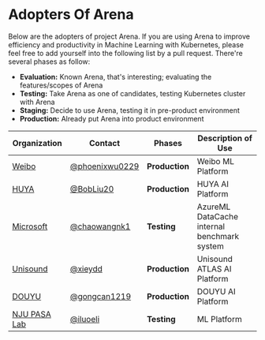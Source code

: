 # Adopters Of Arena

Below are the adopters of project Arena. If you are using Arena to improve efficiency and productivity in Machine Learning with Kubernetes, please feel free to add yourself into the following list by a pull request. There're several phases as follow:

* **Evaluation:** Known Arena, that's interesting; evaluating the features/scopes of Arena
* **Testing:** Take Arena as one of candidates, testing Kubernetes cluster with Arena
* **Staging:** Decide to use Arena, testing it in pre-product environment
* **Production:** Already put Arena into product environment

| Organization | Contact | Phases      | Description of Use |
| ------------ | ------- | ----------- | ------------------ |
| [Weibo](https://www.weibo.com) | [@phoenixwu0229](https://github.com/phoenixwu0229) | **Production** |  Weibo ML Platform |
| [HUYA](https://www.huya.com) | [@BobLiu20](https://github.com/bobliu20) | **Production** |  HUYA AI Platform |
| [Microsoft](https://www.microsoft.com) | [@chaowangnk1](https://github.com/chaowangnk1) | **Testing** |  AzureML DataCache internal benchmark system |
| [Unisound](https://www.unisound.com) | [@xieydd](https://github.com/xieydd) | **Production** | Unisound ATLAS AI Platform |
| [DOUYU](https://www.douyu.com) | [@gongcan1219](https://github.com/gongcan1219) | **Production** | DOUYU AI Platform |
| [NJU PASA Lab](http://pasa-bigdata.nju.edu.cn) | [@iluoeli](https://github.com/iluoeli) | **Testing** | ML Platform |
